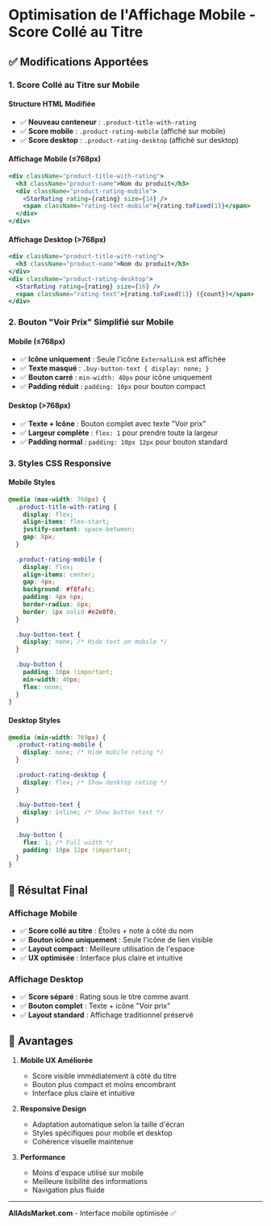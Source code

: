 # Optimisation de l'Affichage Mobile - Score Collé au Titre

## ✅ **Modifications Apportées**

### **1. Score Collé au Titre sur Mobile**

#### **Structure HTML Modifiée**
- ✅ **Nouveau conteneur** : `.product-title-with-rating`
- ✅ **Score mobile** : `.product-rating-mobile` (affiché sur mobile)
- ✅ **Score desktop** : `.product-rating-desktop` (affiché sur desktop)

#### **Affichage Mobile (≤768px)**
```jsx
<div className="product-title-with-rating">
  <h3 className="product-name">Nom du produit</h3>
  <div className="product-rating-mobile">
    <StarRating rating={rating} size={14} />
    <span className="rating-text-mobile">{rating.toFixed(1)}</span>
  </div>
</div>
```

#### **Affichage Desktop (>768px)**
```jsx
<div className="product-title-with-rating">
  <h3 className="product-name">Nom du produit</h3>
</div>
<div className="product-rating-desktop">
  <StarRating rating={rating} size={16} />
  <span className="rating-text">{rating.toFixed(1)} ({count})</span>
</div>
```

### **2. Bouton "Voir Prix" Simplifié sur Mobile**

#### **Mobile (≤768px)**
- ✅ **Icône uniquement** : Seule l'icône `ExternalLink` est affichée
- ✅ **Texte masqué** : `.buy-button-text { display: none; }`
- ✅ **Bouton carré** : `min-width: 40px` pour icône uniquement
- ✅ **Padding réduit** : `padding: 10px` pour bouton compact

#### **Desktop (>768px)**
- ✅ **Texte + Icône** : Bouton complet avec texte "Voir prix"
- ✅ **Largeur complète** : `flex: 1` pour prendre toute la largeur
- ✅ **Padding normal** : `padding: 10px 12px` pour bouton standard

### **3. Styles CSS Responsive**

#### **Mobile Styles**
```css
@media (max-width: 768px) {
  .product-title-with-rating {
    display: flex;
    align-items: flex-start;
    justify-content: space-between;
    gap: 8px;
  }
  
  .product-rating-mobile {
    display: flex;
    align-items: center;
    gap: 4px;
    background: #f8fafc;
    padding: 4px 6px;
    border-radius: 6px;
    border: 1px solid #e2e8f0;
  }
  
  .buy-button-text {
    display: none; /* Hide text on mobile */
  }
  
  .buy-button {
    padding: 10px !important;
    min-width: 40px;
    flex: none;
  }
}
```

#### **Desktop Styles**
```css
@media (min-width: 769px) {
  .product-rating-mobile {
    display: none; /* Hide mobile rating */
  }
  
  .product-rating-desktop {
    display: flex; /* Show desktop rating */
  }
  
  .buy-button-text {
    display: inline; /* Show button text */
  }
  
  .buy-button {
    flex: 1; /* Full width */
    padding: 10px 12px !important;
  }
}
```

## 📱 **Résultat Final**

### **Affichage Mobile**
- ✅ **Score collé au titre** : Étoiles + note à côté du nom
- ✅ **Bouton icône uniquement** : Seule l'icône de lien visible
- ✅ **Layout compact** : Meilleure utilisation de l'espace
- ✅ **UX optimisée** : Interface plus claire et intuitive

### **Affichage Desktop**
- ✅ **Score séparé** : Rating sous le titre comme avant
- ✅ **Bouton complet** : Texte + icône "Voir prix"
- ✅ **Layout standard** : Affichage traditionnel préservé

## 🎯 **Avantages**

1. **Mobile UX Améliorée**
   - Score visible immédiatement à côté du titre
   - Bouton plus compact et moins encombrant
   - Interface plus claire et intuitive

2. **Responsive Design**
   - Adaptation automatique selon la taille d'écran
   - Styles spécifiques pour mobile et desktop
   - Cohérence visuelle maintenue

3. **Performance**
   - Moins d'espace utilisé sur mobile
   - Meilleure lisibilité des informations
   - Navigation plus fluide

---

**AllAdsMarket.com** - Interface mobile optimisée ✅
